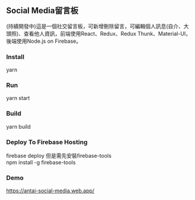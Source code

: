 ## Social Media留言板
(持續開發中)這是一個社交留言板，可新增刪除留言，可編輯個人訊息(自介、大頭照)、查看他人資訊，前端使用React、Redux、Redux Thunk、Material-UI，後端使用Node.js on Firebase。

### Install
yarn

### Run
yarn start

### Build
yarn build
### Deploy To Firebase Hosting
firebase deploy
但是需先安裝firebase-tools     
npm install -g firebase-tools

### Demo   
https://antai-social-media.web.app/
